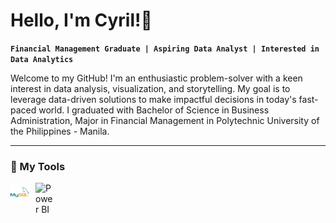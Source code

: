 # Hello, I'm Cyril!👋

**`Financial Management Graduate | Aspiring Data Analyst | Interested in Data Analytics`**

Welcome to my GitHub! I'm an enthusiastic problem-solver with a keen interest in data analysis, visualization, and storytelling. My goal is to leverage data-driven solutions to make impactful decisions in today's fast-paced world. I graduated with Bachelor of Science in Business Administration, Major in Financial Management in Polytechnic University of the Philippines - Manila. 

---

### 🧰 My Tools
<img align="left" alt="MySQL" width="30px" style="padding-right:10px;"  src="https://raw.githubusercontent.com/devicons/devicon/master/icons/mysql/mysql-original-wordmark.svg" />
<img align="left" alt="Power BI" width="30px" style="padding-right:10px;"  src="https://i.postimg.cc/rps4JpBx/icons8-power-bi-logo-48.png" />
<img align="left" alt="" width="30px" style="padding-right:10px;"  src="https://i.postimg.cc/vTVTgwwR/Microsoft-Office-Excel-Logo.png" />

#

#

